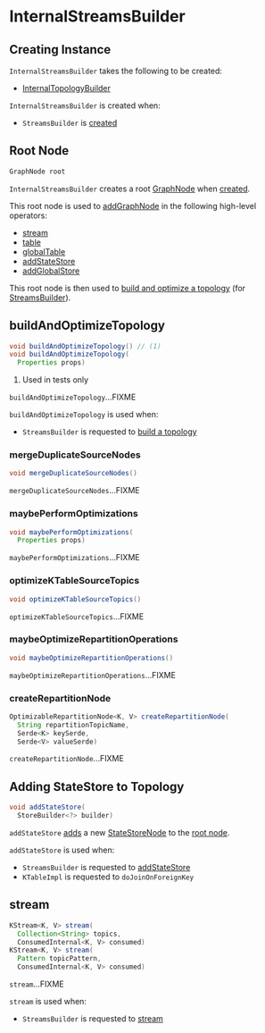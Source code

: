 # InternalStreamsBuilder

## Creating Instance

`InternalStreamsBuilder` takes the following to be created:

* <span id="internalTopologyBuilder"> [InternalTopologyBuilder](../InternalTopologyBuilder.md)

`InternalStreamsBuilder` is created when:

* `StreamsBuilder` is [created](StreamsBuilder.md#creating-instance)

## <span id="root"> Root Node

```java
GraphNode root
```

`InternalStreamsBuilder` creates a root [GraphNode](GraphNode.md) when [created](#creating-instance).

This root node is used to [addGraphNode](#addGraphNode) in the following high-level operators:

* [stream](#stream)
* [table](#table)
* [globalTable](#globalTable)
* [addStateStore](#addStateStore)
* [addGlobalStore](#addGlobalStore)

This root node is then used to [build and optimize a topology](#buildAndOptimizeTopology) (for [StreamsBuilder](StreamsBuilder.md#build)).

## <span id="buildAndOptimizeTopology"> buildAndOptimizeTopology

```java
void buildAndOptimizeTopology() // (1)
void buildAndOptimizeTopology(
  Properties props)
```

1. Used in tests only

`buildAndOptimizeTopology`...FIXME

`buildAndOptimizeTopology` is used when:

* `StreamsBuilder` is requested to [build a topology](StreamsBuilder.md#build)

### <span id="mergeDuplicateSourceNodes"> mergeDuplicateSourceNodes

```java
void mergeDuplicateSourceNodes()
```

`mergeDuplicateSourceNodes`...FIXME

### <span id="maybePerformOptimizations"> maybePerformOptimizations

```java
void maybePerformOptimizations(
  Properties props)
```

`maybePerformOptimizations`...FIXME

### <span id="optimizeKTableSourceTopics"> optimizeKTableSourceTopics

```java
void optimizeKTableSourceTopics()
```

`optimizeKTableSourceTopics`...FIXME

### <span id="maybeOptimizeRepartitionOperations"> maybeOptimizeRepartitionOperations

```java
void maybeOptimizeRepartitionOperations()
```

`maybeOptimizeRepartitionOperations`...FIXME

### <span id="createRepartitionNode"> createRepartitionNode

```java
OptimizableRepartitionNode<K, V> createRepartitionNode(
  String repartitionTopicName,
  Serde<K> keySerde,
  Serde<V> valueSerde)
```

`createRepartitionNode`...FIXME

## <span id="addStateStore"> Adding StateStore to Topology

```java
void addStateStore(
  StoreBuilder<?> builder)
```

`addStateStore` [adds](#addGraphNode) a new [StateStoreNode](StateStoreNode.md) to the [root node](#root).

`addStateStore` is used when:

* `StreamsBuilder` is requested to [addStateStore](StreamsBuilder.md#addStateStore)
* `KTableImpl` is requested to `doJoinOnForeignKey`

## <span id="stream"> stream

```java
KStream<K, V> stream(
  Collection<String> topics,
  ConsumedInternal<K, V> consumed)
KStream<K, V> stream(
  Pattern topicPattern,
  ConsumedInternal<K, V> consumed)
```

`stream`...FIXME

`stream` is used when:

* `StreamsBuilder` is requested to [stream](StreamsBuilder.md#stream)
